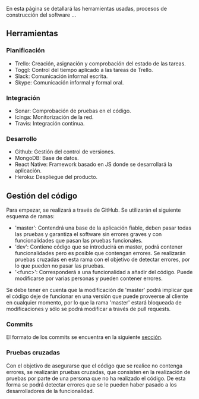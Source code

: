 En esta página se detallará las herramientas usadas, procesos de construcción del software ...

## Herramientas

### Planificación
* Trello: Creación, asignación y comprobación del estado de las tareas.
* Toggl: Control del tiempo aplicado a las tareas de Trello.
* Slack: Comunicación informal escrita.
* Skype: Comunicación informal y formal oral.

### Integración
* Sonar: Comprobación de pruebas en el código.
* Icinga: Monitorización de la red.
* Travis: Integración continua.

### Desarrollo
* Github: Gestión del control de versiones.
* MongoDB: Base de datos.
* React Native: Framework basado en JS donde se desarrollará la aplicación.
* Heroku: Despliegue del producto.

## Gestión del código
Para empezar, se realizará a través de GitHub. Se utilizarán el siguiente esquema de ramas:
* 'master': Contendrá una base de la aplicación fiable, deben pasar todas las pruebas y garantiza el software sin errores graves y con funcionalidades que pasan las pruebas funcionales.
* 'dev': Contiene código que se introducirá en master, podrá contener funcionalidades pero es posible que contengan errores. Se realizarán pruebas cruzadas en esta rama con el objetivo de detectar errores, por lo que pueden no pasar las pruebas.
* '\<func\>': Corresponderá a una funcionalidad a añadir del código. Puede modificarse por varias personas y pueden contener errores.

Se debe tener en cuenta que la modificación de 'master' podrá implicar que el código deje de funcionar en una versión que puede proveerse al cliente en cualquier momento, por lo que la rama 'master' estará bloqueada de modificaciones y sólo se podrá modificar a través de pull requests.

### Commits
El formato de los commits se encuentra en la siguiente [sección](https://github.com/alexgs922/adrenalive-api/wiki/Otros#commits-v1).

### Pruebas cruzadas
Con el objetivo de asegurarse que el código que se realice no contenga errores, se realizarán pruebas cruzadas, que consisten en la realización de pruebas por parte de una persona que no ha realizado el código. De esta forma se podrá detectar errores que se le pueden haber pasado a los desarrolladores de la funcionalidad.


